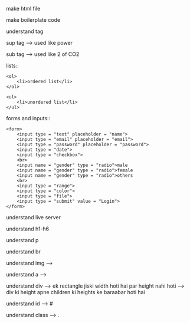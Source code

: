 make html file

make boilerplate code

understand tag

sup tag --> used like power

sub tag --> used like 2 of CO2

lists::

    <ol>
        <li>ordered list</li>
    </ol>

    <ul>
        <li>unordered list</li>
    </ul>

forms and inputs::

    <form>
        <input type = "text" placeholder = "name">
        <input type = "email" placeholder = "email">
        <input type = "password" placeholder = "password">
        <input type = "date">
        <input type = "checkbox">
        <br>
        <input name = "gender" type = "radio">male
        <input name = "gender" type = "radio">female
        <input name = "gender" type = "radio">others
        <br>
        <input type = "range">
        <input type = "color">
        <input type = "file">
        <input type = "submit" value = "Login">
    </form>

understand live server

understand h1-h6

understand p

understand br

understand img --> <img src = "" alt = "">

understand a  --> <href a = ""></a>

understand div  --> ek rectangle jiski width hoti hai par height nahi hoti --> div ki height apne children ki heights ke baraabar hoti hai

understand id --> #

understand class --> .